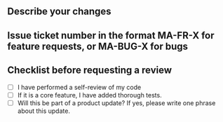 ## Describe your changes

## Issue ticket number in the format MA-FR-X for feature requests, or MA-BUG-X for bugs

## Checklist before requesting a review
- [ ] I have performed a self-review of my code
- [ ] If it is a core feature, I have added thorough tests.
- [ ] Will this be part of a product update? If yes, please write one phrase about this update.
